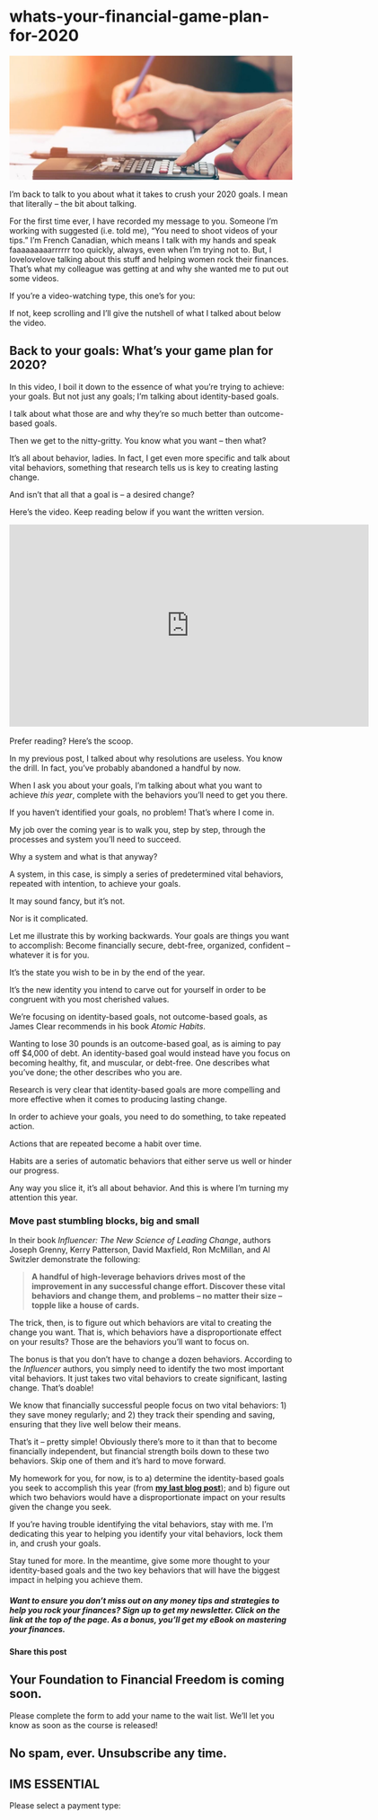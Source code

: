 # whats-your-financial-game-plan-for-2020
![](attachments/For-blog-post-Financial-Game-Plan-iStock-624490712-qdc6cnxt0dgvd1q50bo5tdi1fz68bk0t8wtuk2dwnc.jpg)

I’m back to talk to you about what it takes to crush your 2020 goals. I mean that literally – the bit about talking.

For the first time ever, I have recorded my message to you. Someone I’m working with suggested (i.e. told me), “You need to shoot videos of your tips.” I’m French Canadian, which means I talk with my hands and speak faaaaaaaaarrrrrr too quickly, always, even when I’m trying not to. But, I lovelovelove talking about this stuff and helping women rock their finances. That’s what my colleague was getting at and why she wanted me to put out some videos.

If you’re a video-watching type, this one’s for you:

If not, keep scrolling and I’ll give the nutshell of what I talked about below the video.

## Back to your goals: What’s your game plan for 2020?

In this video, I boil it down to the essence of what you’re trying to achieve: your goals. But not just any goals; I’m talking about identity-based goals.

I talk about what those are and why they’re so much better than outcome-based goals.

Then we get to the nitty-gritty. You know what you want – then what?

It’s all about behavior, ladies. In fact, I get even more specific and talk about vital behaviors, something that research tells us is key to creating lasting change.

And isn’t that all that a goal is – a desired change?

Here’s the video. Keep reading below if you want the written version.

<iframe src="https://player.vimeo.com/video/383886586" width="640" height="360" frameborder="0" allowfullscreen="allowfullscreen"></iframe>

Prefer reading? Here’s the scoop.

In my previous post, I talked about why resolutions are useless. You know the drill. In fact, you’ve probably abandoned a handful by now.

When I ask you about your goals, I’m talking about what you want to achieve *this year*, complete with the behaviors you’ll need to get you there.

If you haven’t identified your goals, no problem! That’s where I come in.

My job over the coming year is to walk you, step by step, through the processes and system you’ll need to succeed.

Why a system and what is that anyway?

A system, in this case, is simply a series of predetermined vital behaviors, repeated with intention, to achieve your goals.

It may sound fancy, but it’s not.

Nor is it complicated.

Let me illustrate this by working backwards. Your goals are things you want to accomplish: Become financially secure, debt-free, organized, confident – whatever it is for you.

It’s the state you wish to be in by the end of the year.

It’s the new identity you intend to carve out for yourself in order to be congruent with you most cherished values.

We’re focusing on identity-based goals, not outcome-based goals, as James Clear recommends in his book *Atomic Habits*.

Wanting to lose 30 pounds is an outcome-based goal, as is aiming to pay off $4,000 of debt. An identity-based goal would instead have you focus on becoming healthy, fit, and muscular, or debt-free. One describes what you’ve done; the other describes who you are.

Research is very clear that identity-based goals are more compelling and more effective when it comes to producing lasting change.

In order to achieve your goals, you need to do something, to take repeated action.

Actions that are repeated become a habit over time.

Habits are a series of automatic behaviors that either serve us well or hinder our progress.

Any way you slice it, it’s all about behavior. And this is where I’m turning my attention this year.

### Move past stumbling blocks, big and small

In their book *Influencer: The New Science of Leading Change*, authors Joseph Grenny, Kerry Patterson, David Maxfield, Ron McMillan, and Al Switzler demonstrate the following:

> **A handful of high-leverage behaviors drives most of the improvement in any successful change effort. Discover these vital behaviors and change them, and problems – no matter their size – topple like a house of cards.**

The trick, then, is to figure out which behaviors are vital to creating the change you want. That is, which behaviors have a disproportionate effect on your results? Those are the behaviors you’ll want to focus on.

The bonus is that you don’t have to change a dozen behaviors. According to the *Influencer* authors, you simply need to identify the two most important vital behaviors. It just takes two vital behaviors to create significant, lasting change. That’s doable!

We know that financially successful people focus on two vital behaviors: 1) they save money regularly; and 2) they track their spending and saving, ensuring that they live well below their means.

That’s it – pretty simple! Obviously there’s more to it than that to become financially independent, but financial strength boils down to these two behaviors. Skip one of them and it’s hard to move forward.

My homework for you, for now, is to a) determine the identity-based goals you seek to accomplish this year (from **[my last blog post](https://yflmainprod.wpengine.com/2020/01/want-to-win-in-2020-focus-on-small-improvements/)**); and b) figure out which two behaviors would have a disproportionate impact on your results given the change you seek.

If you’re having trouble identifying the vital behaviors, stay with me. I’m dedicating this year to helping you identify your vital behaviors, lock them in, and crush your goals.

Stay tuned for more. In the meantime, give some more thought to your identity-based goals and the two key behaviors that will have the biggest impact in helping you achieve them.

##### Want to ensure you don’t miss out on any money tips and strategies to help you rock your finances? Sign up to get my newsletter. Click on the link at the top of the page. As a bonus, you’ll get my eBook on mastering your finances.

#### Share this post

## Your Foundation to Financial Freedom is coming soon.

Please complete the form to add your name to the wait list. We’ll let you know as soon as the course is released!

## No spam, ever. Unsubscribe any time.

## IMS ESSENTIAL

Please select a payment type: